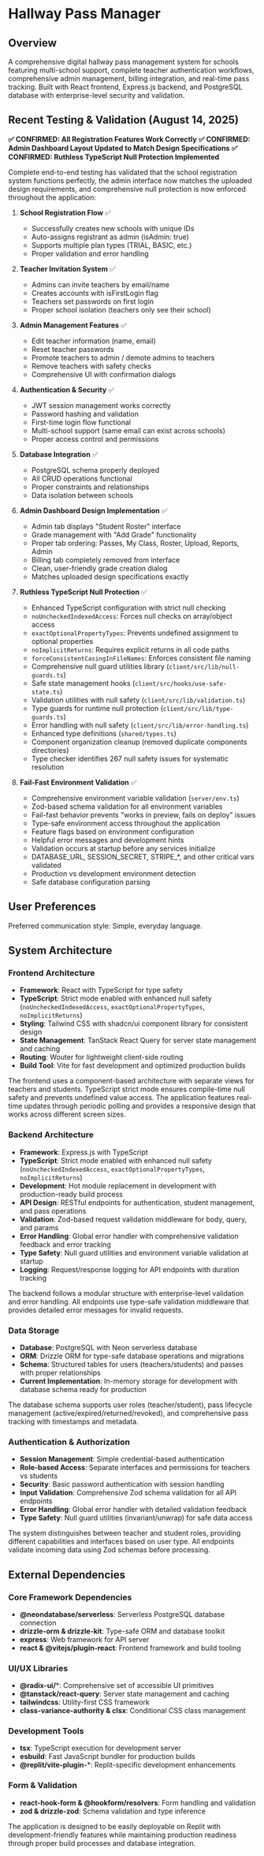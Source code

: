 # Hallway Pass Manager

## Overview

A comprehensive digital hallway pass management system for schools featuring multi-school support, complete teacher authentication workflows, comprehensive admin management, billing integration, and real-time pass tracking. Built with React frontend, Express.js backend, and PostgreSQL database with enterprise-level security and validation.

## Recent Testing & Validation (August 14, 2025)

**✅ CONFIRMED: All Registration Features Work Correctly**
**✅ CONFIRMED: Admin Dashboard Layout Updated to Match Design Specifications**
**✅ CONFIRMED: Ruthless TypeScript Null Protection Implemented**

Complete end-to-end testing has validated that the school registration system functions perfectly, the admin interface now matches the uploaded design requirements, and comprehensive null protection is now enforced throughout the application:

1. **School Registration Flow** ✅
   - Successfully creates new schools with unique IDs
   - Auto-assigns registrant as admin (isAdmin: true)
   - Supports multiple plan types (TRIAL, BASIC, etc.)
   - Proper validation and error handling

2. **Teacher Invitation System** ✅
   - Admins can invite teachers by email/name
   - Creates accounts with isFirstLogin flag
   - Teachers set passwords on first login
   - Proper school isolation (teachers only see their school)

3. **Admin Management Features** ✅
   - Edit teacher information (name, email)
   - Reset teacher passwords
   - Promote teachers to admin / demote admins to teachers
   - Remove teachers with safety checks
   - Comprehensive UI with confirmation dialogs

4. **Authentication & Security** ✅
   - JWT session management works correctly
   - Password hashing and validation
   - First-time login flow functional
   - Multi-school support (same email can exist across schools)
   - Proper access control and permissions

5. **Database Integration** ✅
   - PostgreSQL schema properly deployed
   - All CRUD operations functional
   - Proper constraints and relationships
   - Data isolation between schools

6. **Admin Dashboard Design Implementation** ✅
   - Admin tab displays "Student Roster" interface
   - Grade management with "Add Grade" functionality
   - Proper tab ordering: Passes, My Class, Roster, Upload, Reports, Admin
   - Billing tab completely removed from interface
   - Clean, user-friendly grade creation dialog
   - Matches uploaded design specifications exactly

7. **Ruthless TypeScript Null Protection** ✅
   - Enhanced TypeScript configuration with strict null checking
   - `noUncheckedIndexedAccess`: Forces null checks on array/object access
   - `exactOptionalPropertyTypes`: Prevents undefined assignment to optional properties
   - `noImplicitReturns`: Requires explicit returns in all code paths
   - `forceConsistentCasingInFileNames`: Enforces consistent file naming
   - Comprehensive null guard utilities library (`client/src/lib/null-guards.ts`)
   - Safe state management hooks (`client/src/hooks/use-safe-state.ts`)
   - Validation utilities with null safety (`client/src/lib/validation.ts`)
   - Type guards for runtime null protection (`client/src/lib/type-guards.ts`)
   - Error handling with null safety (`client/src/lib/error-handling.ts`)
   - Enhanced type definitions (`shared/types.ts`)
   - Component organization cleanup (removed duplicate components directories)
   - Type checker identifies 267 null safety issues for systematic resolution

8. **Fail-Fast Environment Validation** ✅
   - Comprehensive environment variable validation (`server/env.ts`)
   - Zod-based schema validation for all environment variables
   - Fail-fast behavior prevents "works in preview, fails on deploy" issues
   - Type-safe environment access throughout the application
   - Feature flags based on environment configuration
   - Helpful error messages and development hints
   - Validation occurs at startup before any services initialize
   - DATABASE_URL, SESSION_SECRET, STRIPE_*, and other critical vars validated
   - Production vs development environment detection
   - Safe database configuration parsing

## User Preferences

Preferred communication style: Simple, everyday language.

## System Architecture

### Frontend Architecture
- **Framework**: React with TypeScript for type safety
- **TypeScript**: Strict mode enabled with enhanced null safety (`noUncheckedIndexedAccess`, `exactOptionalPropertyTypes`, `noImplicitReturns`)
- **Styling**: Tailwind CSS with shadcn/ui component library for consistent design
- **State Management**: TanStack React Query for server state management and caching
- **Routing**: Wouter for lightweight client-side routing
- **Build Tool**: Vite for fast development and optimized production builds

The frontend uses a component-based architecture with separate views for teachers and students. TypeScript strict mode ensures compile-time null safety and prevents undefined value access. The application features real-time updates through periodic polling and provides a responsive design that works across different screen sizes.

### Backend Architecture
- **Framework**: Express.js with TypeScript
- **TypeScript**: Strict mode enabled with enhanced null safety (`noUncheckedIndexedAccess`, `exactOptionalPropertyTypes`, `noImplicitReturns`)
- **Development**: Hot module replacement in development with production-ready build process
- **API Design**: RESTful endpoints for authentication, student management, and pass operations
- **Validation**: Zod-based request validation middleware for body, query, and params
- **Error Handling**: Global error handler with comprehensive validation feedback and error tracking
- **Type Safety**: Null guard utilities and environment variable validation at startup
- **Logging**: Request/response logging for API endpoints with duration tracking

The backend follows a modular structure with enterprise-level validation and error handling. All endpoints use type-safe validation middleware that provides detailed error messages for invalid requests.

### Data Storage
- **Database**: PostgreSQL with Neon serverless database
- **ORM**: Drizzle ORM for type-safe database operations and migrations
- **Schema**: Structured tables for users (teachers/students) and passes with proper relationships
- **Current Implementation**: In-memory storage for development with database schema ready for production

The database schema supports user roles (teacher/student), pass lifecycle management (active/expired/returned/revoked), and comprehensive pass tracking with timestamps and metadata.

### Authentication & Authorization
- **Session Management**: Simple credential-based authentication 
- **Role-based Access**: Separate interfaces and permissions for teachers vs students
- **Security**: Basic password authentication with session handling
- **Input Validation**: Comprehensive Zod schema validation for all API endpoints
- **Error Handling**: Global error handler with detailed validation feedback
- **Type Safety**: Null guard utilities (invariant/unwrap) for safe data access

The system distinguishes between teacher and student roles, providing different capabilities and interfaces based on user type. All endpoints validate incoming data using Zod schemas before processing.

## External Dependencies

### Core Framework Dependencies
- **@neondatabase/serverless**: Serverless PostgreSQL database connection
- **drizzle-orm & drizzle-kit**: Type-safe ORM and database toolkit
- **express**: Web framework for API server
- **react & @vitejs/plugin-react**: Frontend framework and build tooling

### UI/UX Libraries
- **@radix-ui/***: Comprehensive set of accessible UI primitives
- **@tanstack/react-query**: Server state management and caching
- **tailwindcss**: Utility-first CSS framework
- **class-variance-authority & clsx**: Conditional CSS class management

### Development Tools
- **tsx**: TypeScript execution for development server
- **esbuild**: Fast JavaScript bundler for production builds
- **@replit/vite-plugin-***: Replit-specific development enhancements

### Form & Validation
- **react-hook-form & @hookform/resolvers**: Form handling and validation
- **zod & drizzle-zod**: Schema validation and type inference

The application is designed to be easily deployable on Replit with development-friendly features while maintaining production readiness through proper build processes and database integration.